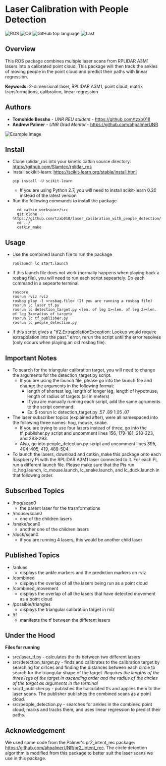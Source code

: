 Laser Calibration with People Detection
===========
![ROS](https://img.shields.io/badge/ROS-Kinetic-brightgreen.svg?style=plastic)  ![OS](https://img.shields.io/badge/OS-Ubuntu%2016.04-orange.svg?style=plastic) ![GitHub top language](https://img.shields.io/github/languages/top/tzxb018/laser_calibration_with_people_detection?style=plastic) ![Last](https://img.shields.io/github/last-commit/tzxb018/laser_calibration_with_people_detection?style=plastic)


Overview
------------------
This ROS package combines multiple laser scans from RPLIDAR A3M1 lasers into a calibrated point cloud. This package will then track the ankles of moving people in the point cloud and predict their paths with linear regression. 

**Keywords:** 2-dimensional laser, RPLIDAR A3M1, point cloud, matrix transformations, calibration, linear regression

## Authors

* **Tomohide Bessho** - *UNR REU student* - https://github.com/tzxb018
* **Andrew Palmer** - *UNR Grad Mentor* - https://github.com/ahpalmerUNR


![Example image](sample.png)

Install
-------------------
- Clone rplidar_ros into your kinetic catkin source directory: https://github.com/Slamtec/rplidar_ros
- Install sckikit-learn: https://scikit-learn.org/stable/install.html
  ```
  pip install -U scikit-learn
  ```
  - If you are using Python 2.7, you will need to install scikit-learn 0.20 instead of the latest version
- Run the following commands to install the package
  ```
	cd catkin_workspace/src
	git clone https://github.com/tzxb018/laser_calibration_with_people_detection/
	cd ../
	catkin_make
  ```
Usage
-------------------
- Use the combined launch file to run the package
  ```
  roslaunch lc start.launch
  ```
- If this launch file does not work (normally happens when playing back a rosbag file), you will need to run each script sepeartely. Do each command in a sepearte terminal.
    ```
    roscore
    rosrun rviz rviz
    rosbag play -l <rosbag.file> (If you are running a rosbag file)
    rosrun lc laser_tf.py
    rosrun lc detection_target.py <len. of leg 1><len. of leg 2><len. of leg 3><radius of target>
    rosrun lc tf_publisher.py
    rosrun lc people_detection.py
    ```
- If this script gives a "tf2.ExtrapolationException: Lookup would require extrapolation into the past." error, rerun the script until the error resolves (only occurs when playing an old rosbag file).  
      
Important Notes
-------------------
- To search for the triangular calibration target, you will need to change the arguments for the detection_target.py script.
    - If you are using the launch file, please go into the launch file and change the arguments in the following format:
      - length of shortest leg, length of longer leg, length of hypotnuse, length of radius of targets (all in meters)
      - If you are manually running each script, add the same agruments to the script command. 
      - Ex: $ rosrun lc detection_target.py .57 .89 1.05 .07
- The laser subscriber topics (explained after), were all namespaced into the following three names: hog, mouse, snake. 
    - If you are trying to use four lasers instead of three, go into the tf_publisher.py script and uncomment lines 156, 179-181, 218-223, and 283-293. 
    - Also, go into people_detection.py script and uncomment lines 395, 404-405, 419, 488-504.
- To launch the lasers, download and catkin_make this package onto each Raspberry Pi with the RPLIDAR A3M1 laser connected to it. For each Pi, run a different launch file. Please make sure that the Pis run lc_hog.launch, lc_mouse.launch, lc_snake.launch, and lc_duck.launch in that following order.

Subscribed Topics
-------------------
- /hog/scan0
  - the parent laser for the trasnformations
- /mouse/scan0
  - one of the children lasers
- /snake/scan0 
  - another one of the children lasers
- /duck/scan0
  - if you are running 4 lasers, this would be another child laser

Published Topics
-------------------
- /ankles
  - displays the ankle markers and the prediction markers on rviz
- /combined
  - displays the overlap of all the lasers being run as a point cloud
- /combined_movement
  - displays the overlap of all the lasers that have detected movement as a point cloud
- /possible/triangles
  - displays the triangular calibration target in rviz
- /tf
  - manifests the tf between the different lasers
  
Under the Hood
-------------------
**Files for running**

- src/laser_tf.py - calculates the tfs between two different lasers
- src/detection_target.py - finds and calibrates to the calibration target by searching for cirlces and finding the distances between each circle to search for the triangular shape of the target. *Requires the lengths of the three legs of the target in ascending order and the radius of the circles of the target as arguments in the terminal*
- src/tf_publisher.py - publishes the calculated tfs and applies them to the laser scans. The publisher publishes the combined scans as a point cloud.
- src/people_detection.py - searches for ankles in the combined point cloud, marks and tracks them, and uses linear regression to predict their paths.

Acknowledgement
-------------------
We used some code from the Palmer's pr2_intent_rec package: https://github.com/ahpalmerUNR/pr2_intent_rec.
The circle detection algorithm is modified from this package to better suit the laser scans we use in this package. 
